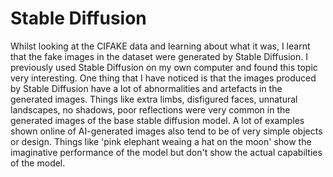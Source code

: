 # Stable Diffusion

Whilst looking at the CIFAKE data and learning about what it was, I learnt that the fake images in the dataset were generated by Stable Diffusion. I previously used Stable Diffusion on my own computer and found this topic very interesting. One thing that I have noticed is that the images produced by Stable Diffusion have a lot of abnormalities and artefacts in the generated images. Things like extra limbs, disfigured faces, unnatural landscapes, no shadows, poor reflections were very common in the generated images of the base stable diffusion model. A lot of examples shown online of AI-generated images also tend to be of very simple objects or design. Things like 'pink elephant weaing a hat on the moon' show the imaginative performance of the model but don't show the actual capabilties of the model. 


